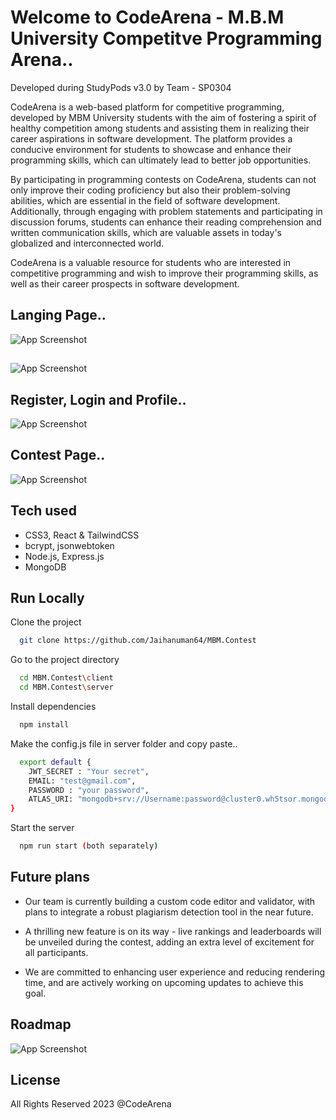 # Welcome to CodeArena - M.B.M University Competitve Programming Arena..
Developed during StudyPods v3.0 by Team - SP0304

CodeArena is a web-based platform for competitive programming, developed by MBM University students with the aim of fostering a spirit of healthy competition among students and assisting them in realizing their career aspirations in software development. The platform provides a conducive environment for students to showcase and enhance their programming skills, which can ultimately lead to better job opportunities.

By participating in programming contests on CodeArena, students can not only improve their coding proficiency but also their problem-solving abilities, which are essential in the field of software development. Additionally, through engaging with problem statements and participating in discussion forums, students can enhance their reading comprehension and written communication skills, which are valuable assets in today's globalized and interconnected world.

CodeArena is a valuable resource for students who are interested in competitive programming and wish to improve their programming skills, as well as their career prospects in software development.





## Langing Page..
![App Screenshot](https://user-images.githubusercontent.com/117752286/230763691-722824d7-f5e9-4195-a4e7-53e7d91862c9.PNG)

##
![App Screenshot](https://user-images.githubusercontent.com/117752286/230763994-04ee388e-e50d-40c6-9115-8247b1f7e51c.jpeg)

## Register, Login and Profile..
![App Screenshot](https://user-images.githubusercontent.com/117752286/230764355-f54e4195-c272-432b-992b-bdca86a6c6ba.PNG)

## Contest Page..
![App Screenshot](https://user-images.githubusercontent.com/117752286/230764409-8d9ae627-d89c-4c61-8b1a-58613f2de62d.PNG)
## Tech used

- CSS3, React & TailwindCSS
- bcrypt, jsonwebtoken
- Node.js, Express.js
- MongoDB


## Run Locally

Clone the project

```bash
  git clone https://github.com/Jaihanuman64/MBM.Contest
```

Go to the project directory

```bash
  cd MBM.Contest\client
  cd MBM.Contest\server
```

Install dependencies

```bash
  npm install
```
Make the config.js file in server folder and copy paste..

```bash
  export default {
    JWT_SECRET : "Your secret",
    EMAIL: "test@gmail.com", 
    PASSWORD : "your password",
    ATLAS_URI: "mongodb+srv://Username:password@cluster0.wh5tsor.mongodb.net/?retryWrites=true&w=majority"
}
```

Start the server

```bash
  npm run start (both separately)
```

## Future plans

- Our team is currently building a custom code editor and validator, with plans to integrate a robust plagiarism detection tool in the near future.



- A thrilling new feature is on its way - live rankings and leaderboards will be unveiled during the contest, adding an extra level of excitement for all participants.



- We are committed to enhancing user experience and reducing rendering time, and are actively working on upcoming updates to achieve this goal.


## Roadmap

![App Screenshot](https://user-images.githubusercontent.com/117752286/230765042-d502ae06-a7de-4f12-a85d-b7043d0b4d8d.jpg)


## License

All Rights Reserved 2023 @CodeArena





